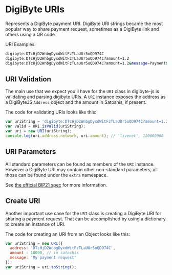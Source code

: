 # DigiByte URIs

Represents a DigiByte payment URI. DigiByte URI strings became the most popular way to share payment request, sometimes as a DigiByte link and others using a QR code.

URI Examples:

```sh
digibyte:DTcHjD2WnbgDyxdWitFzTLaUUr5oQD974C
digibyte:DTcHjD2WnbgDyxdWitFzTLaUUr5oQD974C?amount=1.2
digibyte:DTcHjD2WnbgDyxdWitFzTLaUUr5oQD974C?amount=1.2&message=Payment&label=Satoshi&extra=other-param
```

## URI Validation

The main use that we expect you'll have for the `URI` class in digibyte-js is validating and parsing digibyte URIs. A `URI` instance exposes the address as a DigiByteJS `Address` object and the amount in Satoshis, if present.

The code for validating URIs looks like this:

```javascript
var uriString = 'digibyte:DTcHjD2WnbgDyxdWitFzTLaUUr5oQD974C?amount=1.2';
var valid = URI.isValid(uriString);
var uri = new URI(uriString);
console.log(uri.address.network, uri.amount); // 'livenet', 120000000
```

## URI Parameters

All standard parameters can be found as members of the `URI` instance. However a DigiByte URI may contain other non-standard parameters, all those can be found under the `extra` namespace.

See [the official BIP21 spec](https://github.com/bitcoin/bips/blob/master/bip-0021.mediawiki) for more information.

## Create URI

Another important use case for the `URI` class is creating a DigiByte URI for sharing a payment request. That can be accomplished by using a dictionary to create an instance of URI.

The code for creating an URI from an Object looks like this:

```javascript
var uriString = new URI({
  address: 'DTcHjD2WnbgDyxdWitFzTLaUUr5oQD974C',
  amount : 10000, // in satoshis
  message: 'My payment request'
});
var uriString = uri.toString();
```

